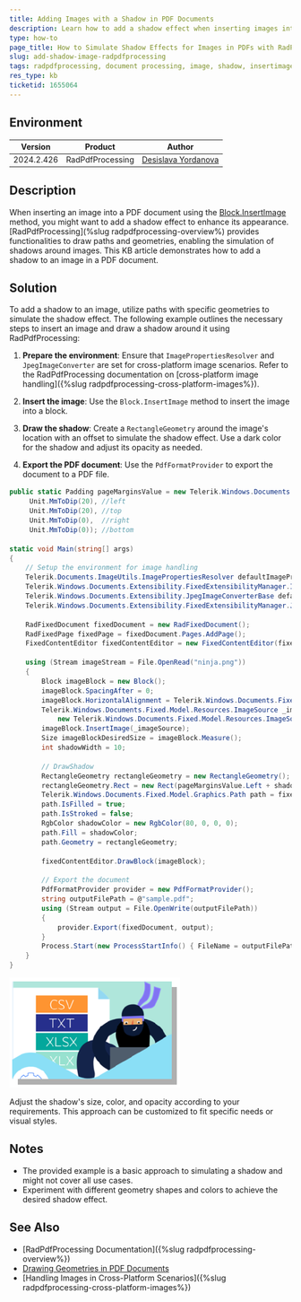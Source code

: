 ```yaml
---
title: Adding Images with a Shadow in PDF Documents
description: Learn how to add a shadow effect when inserting images into PDF documents using RadPdfProcessing.
type: how-to
page_title: How to Simulate Shadow Effects for Images in PDFs with RadPdfProcessing
slug: add-shadow-image-radpdfprocessing
tags: radpdfprocessing, document processing, image, shadow, insertimage, path, geometry
res_type: kb
ticketid: 1655064
---
```


## Environment

| Version | Product | Author | 
| --- | --- | ---- | 
| 2024.2.426| RadPdfProcessing |[Desislava Yordanova](https://www.telerik.com/blogs/author/desislava-yordanova)| 

## Description

When inserting an image into a PDF document using the [Block.InsertImage](https://docs.telerik.com/devtools/document-processing/libraries/radpdfprocessing/editing/block#inserting-image) method, you might want to add a shadow effect to enhance its appearance. [RadPdfProcessing](%slug radpdfprocessing-overview%) provides functionalities to draw paths and geometries, enabling the simulation of shadows around images. This KB article demonstrates how to add a shadow to an image in a PDF document.

## Solution

To add a shadow to an image, utilize paths with specific geometries to simulate the shadow effect. The following example outlines the necessary steps to insert an image and draw a shadow around it using RadPdfProcessing:

1. **Prepare the environment**: Ensure that `ImagePropertiesResolver` and `JpegImageConverter` are set for cross-platform image scenarios. Refer to the RadPdfProcessing documentation on [cross-platform image handling]({%slug radpdfprocessing-cross-platform-images%}).

2. **Insert the image**: Use the `Block.InsertImage` method to insert the image into a block.

3. **Draw the shadow**: Create a `RectangleGeometry` around the image's location with an offset to simulate the shadow effect. Use a dark color for the shadow and adjust its opacity as needed.

4. **Export the PDF document**: Use the `PdfFormatProvider` to export the document to a PDF file.

```csharp
public static Padding pageMarginsValue = new Telerik.Windows.Documents.Primitives.Padding(
     Unit.MmToDip(20), //left
     Unit.MmToDip(20), //top
     Unit.MmToDip(0),  //right
     Unit.MmToDip(0)); //bottom

static void Main(string[] args)
{
    // Setup the environment for image handling
    Telerik.Documents.ImageUtils.ImagePropertiesResolver defaultImagePropertiesResolver = new Telerik.Documents.ImageUtils.ImagePropertiesResolver();
    Telerik.Windows.Documents.Extensibility.FixedExtensibilityManager.ImagePropertiesResolver = defaultImagePropertiesResolver;
    Telerik.Windows.Documents.Extensibility.JpegImageConverterBase defaultJpegImageConverter = new Telerik.Documents.ImageUtils.JpegImageConverter();
    Telerik.Windows.Documents.Extensibility.FixedExtensibilityManager.JpegImageConverter = defaultJpegImageConverter;

    RadFixedDocument fixedDocument = new RadFixedDocument();
    RadFixedPage fixedPage = fixedDocument.Pages.AddPage();
    FixedContentEditor fixedContentEditor = new FixedContentEditor(fixedPage);

    using (Stream imageStream = File.OpenRead("ninja.png"))
    {
        Block imageBlock = new Block();
        imageBlock.SpacingAfter = 0;
        imageBlock.HorizontalAlignment = Telerik.Windows.Documents.Fixed.Model.Editing.Flow.HorizontalAlignment.Center;
        Telerik.Windows.Documents.Fixed.Model.Resources.ImageSource _imageSource =
            new Telerik.Windows.Documents.Fixed.Model.Resources.ImageSource(imageStream);
        imageBlock.InsertImage(_imageSource);
        Size imageBlockDesiredSize = imageBlock.Measure();
        int shadowWidth = 10;

        // DrawShadow
        RectangleGeometry rectangleGeometry = new RectangleGeometry();
        rectangleGeometry.Rect = new Rect(pageMarginsValue.Left + shadowWidth, pageMarginsValue.Top + shadowWidth, imageBlockDesiredSize.Width, imageBlockDesiredSize.Height);
        Telerik.Windows.Documents.Fixed.Model.Graphics.Path path = fixedPage.Content.AddPath();
        path.IsFilled = true;
        path.IsStroked = false;
        RgbColor shadowColor = new RgbColor(80, 0, 0, 0);
        path.Fill = shadowColor;
        path.Geometry = rectangleGeometry;
                 
        fixedContentEditor.DrawBlock(imageBlock);                     

        // Export the document
        PdfFormatProvider provider = new PdfFormatProvider();
        string outputFilePath = @"sample.pdf";
        using (Stream output = File.OpenWrite(outputFilePath))
        {
            provider.Export(fixedDocument, output);
        }
        Process.Start(new ProcessStartInfo() { FileName = outputFilePath, UseShellExecute = true });
    } 
}
```
 ![Image Shadon in PDF](images/image-shadow-pdf.png)  

Adjust the shadow's size, color, and opacity according to your requirements. This approach can be customized to fit specific needs or visual styles.

## Notes

- The provided example is a basic approach to simulating a shadow and might not cover all use cases.
- Experiment with different geometry shapes and colors to achieve the desired shadow effect.

## See Also

- [RadPdfProcessing Documentation]({%slug radpdfprocessing-overview%})
- [Drawing Geometries in PDF Documents](https://docs.telerik.com/devtools/document-processing/libraries/radpdfprocessing/editing/fixedcontenteditor#inserting-geometries)
- [Handling Images in Cross-Platform Scenarios]({%slug radpdfprocessing-cross-platform-images%})
